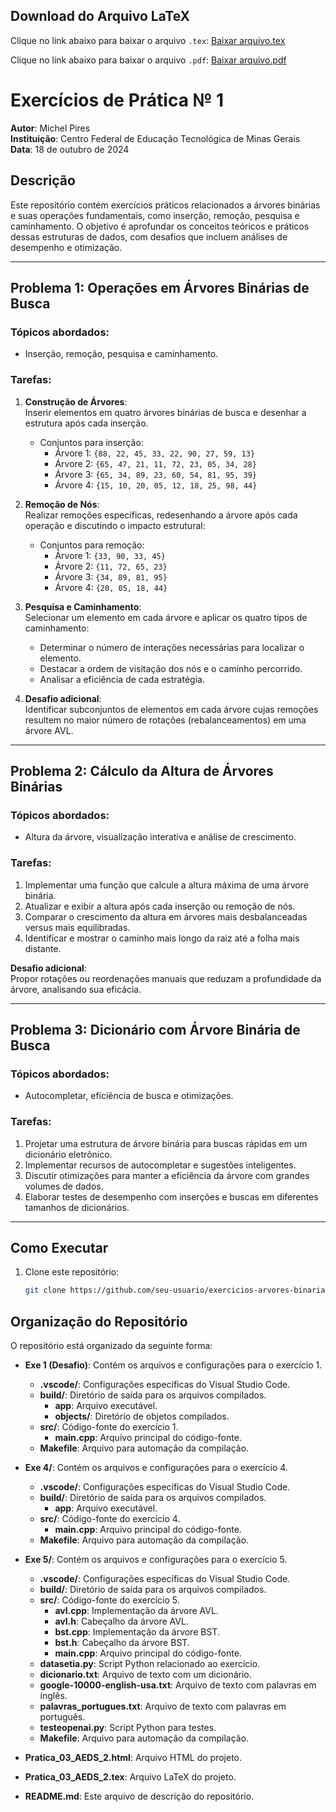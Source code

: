 ## Download do Arquivo LaTeX

Clique no link abaixo para baixar o arquivo `.tex`:
[Baixar arquivo.tex](https://raw.githubusercontent.com/Ak4ai/AEDS2_Atividades_Sobre_Arvores/refs/heads/main/conference_101719.tex?token=GHSAT0AAAAAACY2C3BJ34LUYHHUPL63K75CZZZI4DA)

Clique no link abaixo para baixar o arquivo `.pdf`:
[Baixar arquivo.pdf](https://github.com/Ak4ai/AEDS2_Atividades_Sobre_Arvores/blob/main/Pratica_03_AEDS_2.pdf)

# Exercícios de Prática № 1

**Autor**: Michel Pires  
**Instituição**: Centro Federal de Educação Tecnológica de Minas Gerais  
**Data**: 18 de outubro de 2024  

## Descrição

Este repositório contém exercícios práticos relacionados a árvores binárias e suas operações fundamentais, como inserção, remoção, pesquisa e caminhamento. O objetivo é aprofundar os conceitos teóricos e práticos dessas estruturas de dados, com desafios que incluem análises de desempenho e otimização.

---

## Problema 1: Operações em Árvores Binárias de Busca

### Tópicos abordados:
- Inserção, remoção, pesquisa e caminhamento.

### Tarefas:
1. **Construção de Árvores**:  
   Inserir elementos em quatro árvores binárias de busca e desenhar a estrutura após cada inserção.  
   - Conjuntos para inserção:  
     - Árvore 1: `{88, 22, 45, 33, 22, 90, 27, 59, 13}`  
     - Árvore 2: `{65, 47, 21, 11, 72, 23, 05, 34, 28}`  
     - Árvore 3: `{65, 34, 89, 23, 60, 54, 81, 95, 39}`  
     - Árvore 4: `{15, 10, 20, 05, 12, 18, 25, 98, 44}`  

2. **Remoção de Nós**:  
   Realizar remoções específicas, redesenhando a árvore após cada operação e discutindo o impacto estrutural:  
   - Conjuntos para remoção:  
     - Árvore 1: `{33, 90, 33, 45}`  
     - Árvore 2: `{11, 72, 65, 23}`  
     - Árvore 3: `{34, 89, 81, 95}`  
     - Árvore 4: `{20, 05, 18, 44}`  

3. **Pesquisa e Caminhamento**:  
   Selecionar um elemento em cada árvore e aplicar os quatro tipos de caminhamento:  
   - Determinar o número de interações necessárias para localizar o elemento.  
   - Destacar a ordem de visitação dos nós e o caminho percorrido.  
   - Analisar a eficiência de cada estratégia.  

4. **Desafio adicional**:  
   Identificar subconjuntos de elementos em cada árvore cujas remoções resultem no maior número de rotações (rebalanceamentos) em uma árvore AVL.

---

## Problema 2: Cálculo da Altura de Árvores Binárias

### Tópicos abordados:
- Altura da árvore, visualização interativa e análise de crescimento.

### Tarefas:
1. Implementar uma função que calcule a altura máxima de uma árvore binária.  
2. Atualizar e exibir a altura após cada inserção ou remoção de nós.  
3. Comparar o crescimento da altura em árvores mais desbalanceadas versus mais equilibradas.  
4. Identificar e mostrar o caminho mais longo da raiz até a folha mais distante.  

**Desafio adicional**:  
Propor rotações ou reordenações manuais que reduzam a profundidade da árvore, analisando sua eficácia.

---

## Problema 3: Dicionário com Árvore Binária de Busca

### Tópicos abordados:
- Autocompletar, eficiência de busca e otimizações.

### Tarefas:
1. Projetar uma estrutura de árvore binária para buscas rápidas em um dicionário eletrônico.  
2. Implementar recursos de autocompletar e sugestões inteligentes.  
3. Discutir otimizações para manter a eficiência da árvore com grandes volumes de dados.  
4. Elaborar testes de desempenho com inserções e buscas em diferentes tamanhos de dicionários.

---

## Como Executar

1. Clone este repositório:
   ```bash
   git clone https://github.com/seu-usuario/exercicios-arvores-binarias.git

## Organização do Repositório

O repositório está organizado da seguinte forma:

- **Exe 1 (Desafio)**: Contém os arquivos e configurações para o exercício 1.
  - **.vscode/**: Configurações específicas do Visual Studio Code.
  - **build/**: Diretório de saída para os arquivos compilados.
    - **app**: Arquivo executável.
    - **objects/**: Diretório de objetos compilados.
  - **src/**: Código-fonte do exercício 1.
    - **main.cpp**: Arquivo principal do código-fonte.
  - **Makefile**: Arquivo para automação da compilação.

- **Exe 4/**: Contém os arquivos e configurações para o exercício 4.
  - **.vscode/**: Configurações específicas do Visual Studio Code.
  - **build/**: Diretório de saída para os arquivos compilados.
    - **app**: Arquivo executável.
  - **src/**: Código-fonte do exercício 4.
    - **main.cpp**: Arquivo principal do código-fonte.
  - **Makefile**: Arquivo para automação da compilação.

- **Exe 5/**: Contém os arquivos e configurações para o exercício 5.
  - **.vscode/**: Configurações específicas do Visual Studio Code.
  - **build/**: Diretório de saída para os arquivos compilados.
  - **src/**: Código-fonte do exercício 5.
    - **avl.cpp**: Implementação da árvore AVL.
    - **avl.h**: Cabeçalho da árvore AVL.
    - **bst.cpp**: Implementação da árvore BST.
    - **bst.h**: Cabeçalho da árvore BST.
    - **main.cpp**: Arquivo principal do código-fonte.
  - **datasetia.py**: Script Python relacionado ao exercício.
  - **dicionario.txt**: Arquivo de texto com um dicionário.
  - **google-10000-english-usa.txt**: Arquivo de texto com palavras em inglês.
  - **palavras_portugues.txt**: Arquivo de texto com palavras em português.
  - **testeopenai.py**: Script Python para testes.
  - **Makefile**: Arquivo para automação da compilação.

- **Pratica_03_AEDS_2.html**: Arquivo HTML do projeto.
- **Pratica_03_AEDS_2.tex**: Arquivo LaTeX do projeto.
- **README.md**: Este arquivo de descrição do repositório.